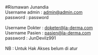 #Rismawan Junandia
<br/>
Username admin : admin@admin.com<br/>
password : password<br/>
<br/>
Username Dokter : doketer@la-derma.com<br/>
Username Pasien : pasien@la-derma.com
<br/>
password : JunDevilz991<br/>
<br/>
NB : Untuk Hak Akses belum di atur
